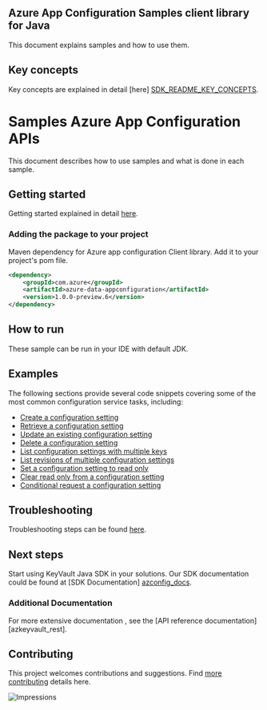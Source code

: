 
## Azure App Configuration Samples client library for Java
This document explains samples and how to use them.

## Key concepts
Key concepts are explained in detail [here] [SDK_README_KEY_CONCEPTS].

# Samples Azure App Configuration APIs
This document describes how to use samples and what is done in each sample.

## Getting started
Getting started explained in detail [here][SDK_README_GETTING_STARTED].
 
### Adding the package to your project

Maven dependency for Azure app configuration Client library. Add it to your project's pom file.

[//]: # ({x-version-update-start;com.azure:azure-data-appconfiguration;current})
```xml
<dependency>
    <groupId>com.azure</groupId>
    <artifactId>azure-data-appconfiguration</artifactId>
    <version>1.0.0-preview.6</version>
</dependency>
```
[//]: # ({x-version-update-end})

## How to run
These sample can be run in your IDE with default JDK.

## Examples
The following sections provide several code snippets covering some of the most common configuration service tasks, including:

- [Create a configuration setting][sample_hello_world]
- [Retrieve a configuration setting][sample_hello_world]
- [Update an existing configuration setting][sample_hello_world]
- [Delete a configuration setting][sample_hello_world]
- [List configuration settings with multiple keys][sample_list_configuration_settings]
- [List revisions of multiple configuration settings][sample_read_revision_history]
- [Set a configuration setting to read only][sample_read_only]
- [Clear read only from a configuration setting][sample_read_only]
- [Conditional request a configuration setting][sample_conditional_request]

## Troubleshooting
Troubleshooting steps can be found [here][SDK_README_TROUBLESHOOTING].

## Next steps
Start using KeyVault Java SDK in your solutions. Our SDK documentation could be found at [SDK Documentation] [azconfig_docs]. 

###  Additional Documentation
For more extensive documentation , see the [API reference documentation][azkeyvault_rest].

## Contributing
This project welcomes contributions and suggestions. Find [more contributing][SDK_README_CONTRIBUTING] details here.

<!-- LINKS -->
[KEYS_SDK_README]: ../../README.md
[SDK_README_CONTRIBUTING]: ../../README.md#contributing
[SDK_README_GETTING_STARTED]: ../../README.md#getting-started
[SDK_README_TROUBLESHOOTING]: ../../README.md#troubleshooting
[SDK_README_KEY_CONCEPTS]: ../../README.md#key-concepts
[SDK_README_DEPENDENCY]: ../../README.md#adding-the-package-to-your-product
[azconfig_docs]: https://docs.microsoft.com/azure/azure-app-configuration
[sample_hello_world]: java/com/azure/data/appconfiguration/HelloWorld.java
[sample_list_configuration_settings]: java/com/azure/data/appconfiguration/ConfigurationSets.java
[sample_conditional_request]: java/com/azure/data/appconfiguration/ConditionalRequest.java
[sample_read_only]: java/com/azure/data/appconfiguration/ReadOnlySample.java
[sample_read_revision_history]: com/azure/data/appconfiguration/ReadRevisionHistory.java

![Impressions](https://azure-sdk-impressions.azurewebsites.net/api/impressions/azure-sdk-for-java/sdk/appconfiguration/azure-data-appconfiguration/samples/README.png)
